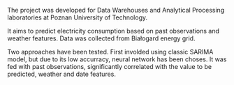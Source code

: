 The project was developed for Data Warehouses and Analytical Processing laboratories at Poznan University of Technology.

It aims to predict electricity consumption based on past observations and weather features. Data was collected from Białogard energy grid.

Two approaches have been tested. First involded using classic SARIMA model, but due to its low accurracy, neural network has been choses. It was fed with past observations, significantly correlated with the value to be predicted, weather and date features.
